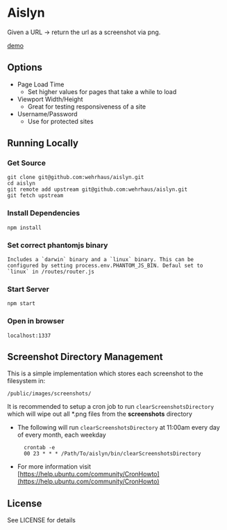 # Aislyn
Given a URL -> return the url as a screenshot via png.

[demo](http://aislyn.justinwehrman.com/home)

## Options
* Page Load Time
    * Set higher values for pages that take a while to load
* Viewport Width/Height
    * Great for testing responsiveness of a site
* Username/Password
    * Use for protected sites

## Running Locally

### Get Source
    git clone git@github.com:wehrhaus/aislyn.git
    cd aislyn
    git remote add upstream git@github.com:wehrhaus/aislyn.git
    git fetch upstream

### Install Dependencies
    npm install

### Set correct phantomjs binary
    Includes a `darwin` binary and a `linux` binary. This can be configured by setting process.env.PHANTOM_JS_BIN. Defaul set to `linux` in /routes/router.js

### Start Server
    npm start

### Open in browser
    localhost:1337

## Screenshot Directory Management
This is a simple implementation which stores each screenshot to the filesystem in:

    /public/images/screenshots/

It is recommended to setup a cron job to run `clearScreenshotsDirectory` which will wipe out all *.png files from the __screenshots__ directory

* The following will run `clearScreenshotsDirectory` at 11:00am every day of every month, each weekday


        crontab -e
        00 23 * * * /Path/To/aislyn/bin/clearScreenshotsDirectory

* For more information visit [https://help.ubuntu.com/community/CronHowto](https://help.ubuntu.com/community/CronHowto)



## License
See LICENSE for details
